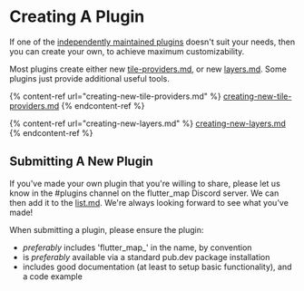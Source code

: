 # Creating A Plugin

If one of the [independently maintained plugins](../list.md) doesn't suit your needs, then you can create your own, to achieve maximum customizability.

Most plugins create either new [tile-providers.md](../../layers/tile-layer/tile-providers.md "mention"), or new [layers.md](../../usage/layers.md "mention"). Some plugins just provide additional useful tools.

{% content-ref url="creating-new-tile-providers.md" %}
[creating-new-tile-providers.md](creating-new-tile-providers.md)
{% endcontent-ref %}

{% content-ref url="creating-new-layers.md" %}
[creating-new-layers.md](creating-new-layers.md)
{% endcontent-ref %}

## Submitting A New Plugin

If you've made your own plugin that you're willing to share, please let us know in the #plugins channel on the flutter\_map Discord server. We can then add it to the [list.md](../list.md "mention"). We're always looking forward to see what you've made!

When submitting a plugin, please ensure the plugin:

* _preferably_ includes 'flutter\_map\_' in the name, by convention
* is _preferably_ available via a standard pub.dev package installation
* includes good documentation (at least to setup basic functionality), and a code example
